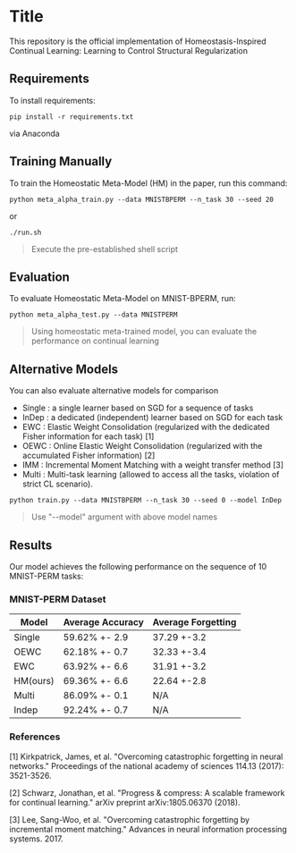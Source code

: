 

# Title

This repository is the official implementation of Homeostasis-Inspired Continual Learning: Learning to Control Structural Regularization


## Requirements

To install requirements:

```setup
pip install -r requirements.txt
```

via Anaconda

## Training Manually

To train the Homeostatic Meta-Model (HM) in the paper, run this command:

```train
python meta_alpha_train.py --data MNISTBPERM --n_task 30 --seed 20
```

or

```
./run.sh
```

> Execute the pre-established shell script

## Evaluation

To evaluate Homeostatic Meta-Model on MNIST-BPERM, run:

```eval
python meta_alpha_test.py --data MNISTPERM
```

> Using homeostatic meta-trained model, you can evaluate the performance on continual learning

## Alternative Models

You can also evaluate alternative models for comparison

- Single : a single learner based on SGD for a sequence of tasks
- InDep : a dedicated (independent) learner based on SGD for each task
- EWC : Elastic Weight Consolidation (regularized with the dedicated Fisher information for each task) [1]
- OEWC : Online Elastic Weight Consolidation (regularized with the accumulated Fisher information) [2]
- IMM  : Incremental Moment Matching with a weight transfer method [3]
- Multi : Multi-task learning (allowed to access all the tasks, violation of strict CL scenario).

```train
python train.py --data MNISTBPERM --n_task 30 --seed 0 --model InDep
```

> Use "--model" argument with above model names 

## Results

Our model achieves the following performance on the sequence of 10 MNIST-PERM tasks:

### MNIST-PERM Dataset

| Model   | Average Accuracy | Average Forgetting |
| --------|------------------| ------------------ |
| Single  |   59.62% +- 2.9  |    37.29 +-3.2     |
| OEWC    |   62.18% +- 0.7  |    32.33 +-3.4     |
| EWC     |   63.92% +- 6.6  |    31.91 +-3.2     |
| HM(ours)|   69.36% +- 6.6  |    22.64 +-2.8     |
| Multi   |   86.09% +- 0.1  |        N/A         |
| Indep   |   92.24% +- 0.7  |        N/A         |



### References

[1] Kirkpatrick, James, et al. "Overcoming catastrophic forgetting in neural networks." Proceedings of the national academy of sciences 114.13 (2017): 3521-3526.

[2] Schwarz, Jonathan, et al. "Progress & compress: A scalable framework for continual learning." arXiv preprint arXiv:1805.06370 (2018).

[3] Lee, Sang-Woo, et al. "Overcoming catastrophic forgetting by incremental moment matching." Advances in neural information processing systems. 2017.